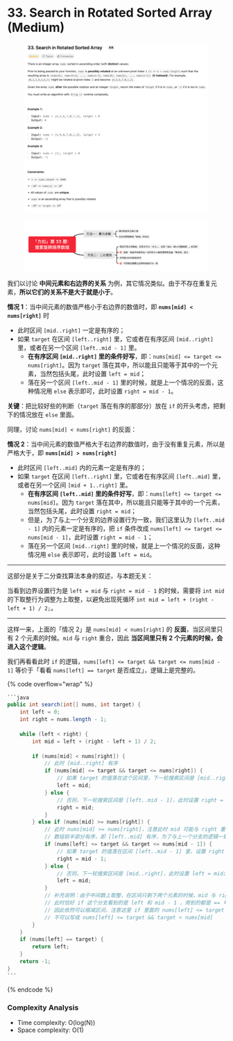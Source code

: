 # 33. Search in Rotated Sorted Array (Medium)

<figure><img src="../../../.gitbook/assets/image (26) (1).png" alt=""><figcaption></figcaption></figure>

<figure><img src="../../../.gitbook/assets/image (28) (1).png" alt=""><figcaption></figcaption></figure>

我们以讨论 **中间元素和右边界的关系** 为例，其它情况类似。由于不存在重复元素，**所以它们的关系不是大于就是小于**。

**情况 1**：当中间元素的数值严格小于右边界的数值时，即 **`nums[mid] < nums[right]`** 时

* 此时区间 `[mid..right]` 一定是有序的；
* 如果 `target` 在区间 `[left..right]` 里，它或者在有序区间 `[mid..right]` 里，或者在另一个区间 `[left..mid - 1]` 里。
  * **在有序区间 `[mid..right]` 里的条件好写**，即：`nums[mid] <= target <= nums[right]`。因为 `target` 落在其中，所以能且只能等于其中的一个元素，当然包括头尾，此时设置 `left = mid`；
  * 落在另一个区间 `[left..mid - 1]` 里的时候，就是上一个情况的反面，这种情况用 `else` 表示即可，此时设置 `right = mid - 1`。

**关键**：把比较好些的判断（`target` 落在有序的那部分）放在 `if` 的开头考虑，把剩下的情况放在 `else` 里面。

同理，讨论 `nums[mid] < nums[right]` 的反面：

**情况 2**：当中间元素的数值严格大于右边界的数值时，由于没有重复元素，所以是严格大于，即 **`nums[mid] > nums[right]`**

* 此时区间 `[left..mid]` 内的元素一定是有序的；
* 如果 `target` 在区间 `[left..right]` 里，它或者在有序区间 `[left..mid]` 里，或者在另一个区间 `[mid + 1..right]` 里。
  * **在有序区间 `[left..mid]` 里的条件好写**，即：`nums[left] <= target <= nums[mid]`。因为 `target` 落在其中，所以能且只能等于其中的一个元素，当然包括头尾，此时设置 `right = mid`；
  * 但是，为了与上一个分支的边界设置行为一致，我们这里认为 `[left..mid - 1]` 内的元素一定是有序的，把 `if` 条件改成 `nums[left] <= target <= nums[mid - 1]`，此时设置 `right = mid - 1`；
  * 落在另一个区间 `[mid..right]` 里的时候，就是上一个情况的反面，这种情况用 `else` 表示即可，此时设置 `left = mid`。

***

这部分是关于二分查找算法本身的叙述，与本题无关：

当看到边界设置行为是 `left = mid` 与 `right = mid - 1` 的时候，需要将 `int mid` 的下取整行为调整为上取整，以避免出现死循环 `int mid = left + (right - left + 1) / 2;`。

***

这样一来，上面的「情况 2」是 `nums[mid] < nums[right]` 的 **反面**，当区间里只有 2 个元素的时候。`mid` 与 `right` 重合，因此 **当区间里只有 2 个元素的时候，会进入这个逻辑**。

我们再看看此时 `if` 的逻辑，`nums[left] <= target && target <= nums[mid - 1]` 等价于「看看 `nums[left] == target` 是否成立」，逻辑上是完整的。



{% code overflow="wrap" %}
````java
```java
public int search(int[] nums, int target) {
    int left = 0;
    int right = nums.length - 1;

    while (left < right) {
        int mid = left + (right - left + 1) / 2;
        
        if (nums[mid] < nums[right]) { 
            // 此时 [mid..right] 有序
            if (nums[mid] <= target && target <= nums[right]) {
                // 如果 target 的值落在这个区间里，下一轮搜索区间是 [mid..right]，此时设置 left = mid;
                left = mid;
            } else { 
                // 否则，下一轮搜索区间是 [left..mid - 1]，此时设置 right = mid - 1;
                right = mid;
            }
        } else if (nums[mid] >= nums[right]) { 
            // 此时 nums[mid] >= nums[right]，注意此时 mid 可能与 right 重合
            // 数组前半部分有序，即 [left..mid] 有序，为了与上一个分支的逻辑一致，认为 [left..mid - 1] 有序
            if (nums[left] <= target && target <= nums[mid - 1]) {
                // 如果 target 的值落在区间 [left..mid - 1] 里，设置 right = mid - 1;
                right = mid - 1;
            } else {
                // 否则，下一轮搜索区间是 [mid..right]，此时设置 left = mid;
                left = mid;
            }
            // 补充说明：由于中间数上取整，在区间只剩下两个元素的时候，mid 与 right 重合，逻辑走到 else 分支里
            // 此时恰好 if 这个分支看到的是 left 和 mid - 1 ，用到的都是 == 号，等价于判断 nums[left] == target
            // 因此依然可以缩减区间，注意这里 if 里面的 nums[left] <= target && target <= nums[mid - 1] ，
            // 不可以写成 nums[left] <= target && target < nums[mid]
        }
    }
    if (nums[left] == target) {
        return left;
    }
    return -1;
}
```
````
{% endcode %}

### Complexity Analysis

* Time complexity: O(log(N))
* Space complexity: O(1)
